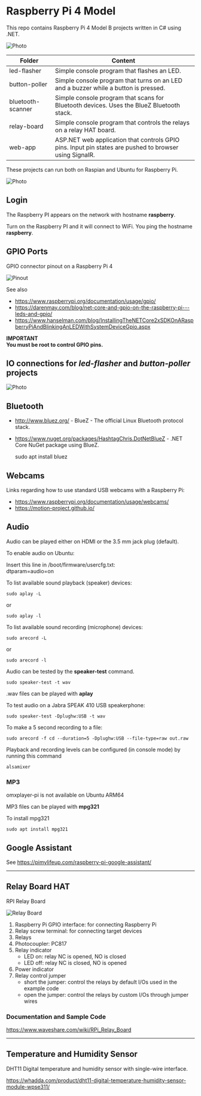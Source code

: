# Raspberry Pi 4 Model
This repo contains Raspberry Pi 4 Model B projects written in C# using .NET.

![Photo](images/RaspberryPi4.jpg)


| Folder | Content |
|--------|---------|
| led-flasher       | Simple console program that flashes an LED. |
| button-poller     | Simple console program that turns on an LED and a buzzer while a button is pressed. |
| bluetooth-scanner | Simple console program that scans for Bluetooth devices. Uses the BlueZ Bluetooth stack. |
| relay-board       | Simple console program that controls the relays on a relay HAT board. |
| web-app           | ASP.NET web application that controls GPIO pins. Input pin states are pushed to browser using SignalR. |

These projects can run both on Raspian and Ubuntu for Raspberry Pi.

![Photo](images/photo.jpg)

## Login

The Raspberry PI appears on the network with hostname **raspberry**.

Turn on the Raspberry PI and it will connect to WiFi. You ping the hostname **raspberry**.

## GPIO Ports

GPIO connector pinout on a Raspberry Pi 4

![Pinout](images/Pi4_GPIO.png)

See also 
* https://www.raspberrypi.org/documentation/usage/gpio/
* https://darenmay.com/blog/net-core-and-gpio-on-the-raspberry-pi---leds-and-gpio/
* https://www.hanselman.com/blog/InstallingTheNETCore2xSDKOnARaspberryPiAndBlinkingAnLEDWithSystemDeviceGpio.aspx

**IMPORTANT**<br/>
**You must be root to control GPIO pins.**

## IO connections for *led-flasher* and *button-poller* projects

![Photo](images/pi-with-io.jpg)

## Bluetooth
* http://www.bluez.org/ - BlueZ - The official Linux Bluetooth protocol stack.
* https://www.nuget.org/packages/HashtagChris.DotNetBlueZ - .NET Core NuGet package using BlueZ.

    sudo apt install bluez

## Webcams

Links regarding how to use standard USB webcams with a Raspberry Pi:

* https://www.raspberrypi.org/documentation/usage/webcams/
* https://motion-project.github.io/

## Audio

Audio can be played either on HDMI or the 3.5 mm jack plug (default).

To enable audio on Ubuntu:

Insert this line in /boot/firmware/usercfg.txt:<br />
dtparam=audio=on

To list available sound playback (speaker) devices:

    sudo aplay -L
or 

    sudo aplay -l

To list available sound recording (microphone) devices:

    sudo arecord -L

or 

    sudo arecord -l

Audio can be tested by the **speaker-test** command.

    sudo speaker-test -t wav

.wav files can be played with **aplay**

To test audio on a Jabra SPEAK 410 USB speakerphone:

    sudo speaker-test -Dplughw:USB -t wav

To make a 5 second recording to a file:

    sudo arecord -f cd --duration=5 -Dplughw:USB --file-type=raw out.raw

Playback and recording levels can be configured (in console mode) by running this command

    alsamixer

### MP3

omxplayer-pi is not available on Ubuntu ARM64

MP3 files can be played with **mpg321**

To install mpg321

    sudo apt install mpg321

## Google Assistant

See https://pimylifeup.com/raspberry-pi-google-assistant/

--------------

## Relay Board HAT

RPI Relay Board

![Relay Board](images/relay-board-components.jpg)

1. Raspberry Pi GPIO interface: for connecting Raspberry Pi
2. Relay screw terminal: for connecting target devices
3. Relays
4. Photocoupler: PC817
5. Relay indicator
   * LED on: relay NC is opened, NO is closed
   * LED off: relay NC is closed, NO is opened
6. Power indicator
7. Relay control jumper
   * short the jumper: control the relays by default I/Os used in the example code
   * open the jumper: control the relays by custom I/Os through jumper wires

### Documentation and Sample Code

https://www.waveshare.com/wiki/RPi_Relay_Board


--------------

## Temperature and Humidity Sensor

DHT11 Digital temperature and humidity sensor with single-wire interface.

https://whadda.com/product/dht11-digital-temperature-humidity-sensor-module-wpse311/
